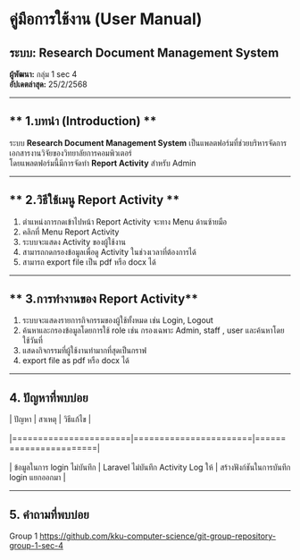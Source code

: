 # **คู่มือการใช้งาน (User Manual)**  

## **ระบบ: Research Document Management System**  

**ผู้พัฒนา:** กลุ่ม 1 sec 4  
**อัปเดตล่าสุด:** 25/2/2568  

---

## ** 1.บทนำ (Introduction) **  
ระบบ **Research Document Management System** เป็นแพลตฟอร์มที่ช่วยบริหารจัดการเอกสารงานวิจัยของวิทยาลัยการคอมพิวเตอร์  
โดยแพลตฟอร์มนี้มีการจัดทำ **Report Activity** สำหรับ Admin  


---

## ** 2.วิธีใช้เมนู Report Activity **  

1. ตำแหน่งการกดเข้าไปหน้า Report Activity จะทาง Menu ด้านซ้ายมือ
2. คลิกที่ Menu Report Activity
3. ระบบจะแสดง Activity ของผู้ใช้งาน
4. สามารถกดกรองข้อมูลเพื่อดู Activity ในช่วงเวลาที่ต้องการได้
5. สามารถ export file เป็น pdf หรือ docx ได้ 
---

## ** 3.การทำงานของ Report Activity**

1. ระบบจะแสดงรายการกิจกรรมของผู้ใช้ทั้งหมด เช่น Login, Logout
2. ค้นหาและกรองข้อมูลโดยการใช้ role เช่น กรองเฉพาะ Admin, staff , user และค้นหาโดยใช้วันที่
3. แสดงกิจกรรมที่ผู้ใช้งานทำมากที่สุดเป็นกราฟ
4. export file as pdf หรือ docx ได้
---

## **4. ปัญหาที่พบบ่อย**

|&nbsp;ปัญหา&nbsp;|&nbsp;สาเหตุ&nbsp;|&nbsp;วิธีแก้ไข&nbsp;| <br> <br>
|=======================|=======================|=======================| <br> <br>
|&nbsp;ข้อมูลในการ login ไม่บันทึก&nbsp;|&nbsp;Laravel ไม่บันทึก Activity Log ให้&nbsp;|&nbsp;สร้างฟังก์ชันในการบันทึก login แยกออกมา&nbsp;| <br>


---

## **5. คำถามที่พบบ่อย**



Group 1 https://github.com/kku-computer-science/git-group-repository-group-1-sec-4
